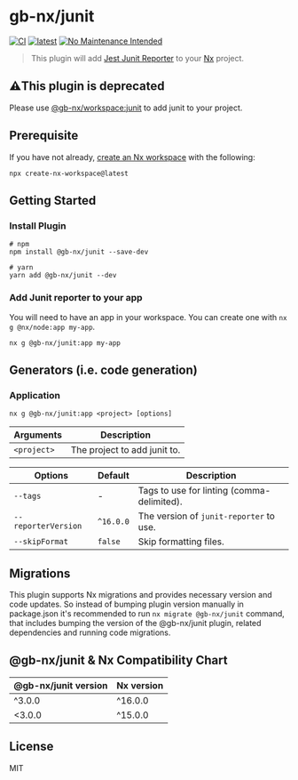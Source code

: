 # gb-nx/junit

[![CI](https://img.shields.io/github/actions/workflow/status/GaryB432/gb-nx/main.yml?branch=master)](https://github.com/GaryB432/gb-nx/actions)
[![latest](https://img.shields.io/npm/v/@gb-nx/junit/latest.svg)](https://www.npmjs.com/package/@gb-nx/junit)
[![No Maintenance Intended](http://unmaintained.tech/badge.svg)](http://unmaintained.tech/)

> This plugin will add [Jest Junit Reporter](https://www.npmjs.com/package/jest-junit) to your [Nx](https://nx.dev/) project.

## ⚠️This plugin is deprecated

Please use [@gb-nx/workspace:junit](https://github.com/GaryB432/gb-nx/tree/master/packages/workspace#add-junit-reporter-to-a-nxjest-project) to add junit to your project.

## Prerequisite

If you have not already, [create an Nx workspace](https://github.com/nrwl/nx#creating-an-nx-workspace) with the following:

```
npx create-nx-workspace@latest
```

## Getting Started

### Install Plugin

```
# npm
npm install @gb-nx/junit --save-dev

# yarn
yarn add @gb-nx/junit --dev
```

### Add Junit reporter to your app

You will need to have an app in your workspace. You can create one with `nx g @nx/node:app my-app`.

```
nx g @gb-nx/junit:app my-app
```

## Generators (i.e. code generation)

### Application

`nx g @gb-nx/junit:app <project> [options]`

| Arguments   | Description                  |
| ----------- | ---------------------------- |
| `<project>` | The project to add junit to. |

| Options             | Default   | Description                                |
| ------------------- | --------- | ------------------------------------------ |
| `--tags`            | -         | Tags to use for linting (comma-delimited). |
| `--reporterVersion` | `^16.0.0` | The version of `junit-reporter` to use.    |
| `--skipFormat`      | `false`   | Skip formatting files.                     |

## Migrations

This plugin supports Nx migrations and provides necessary version and code updates. So instead of bumping plugin version manually in package.json it's recommended to run `nx migrate @gb-nx/junit` command, that includes bumping the version of the @gb-nx/junit plugin, related dependencies and running code migrations.

## @gb-nx/junit & Nx Compatibility Chart

| @gb-nx/junit version | Nx version |
| -------------------- | ---------- |
| ^3.0.0               | ^16.0.0    |
| <3.0.0               | ^15.0.0    |

## License

MIT
